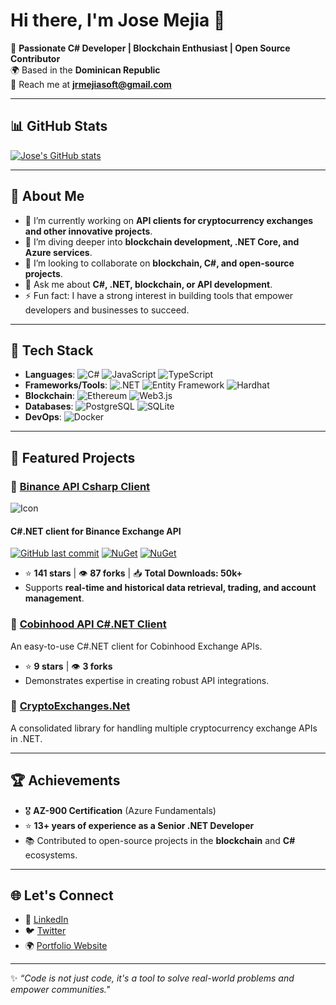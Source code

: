 # Hi there, I'm Jose Mejia 👋

🎯 **Passionate C# Developer | Blockchain Enthusiast | Open Source Contributor**  
🌍 Based in the **Dominican Republic**  
📧 Reach me at **jrmejiasoft@gmail.com**

---

## 📊 GitHub Stats
[![Jose's GitHub stats](https://github-readme-stats.vercel.app/api?username=morpheums&show_icons=true&theme=radical)](https://github.com/anuraghazra/github-readme-stats)

---

## 🚀 About Me
- 🔭 I’m currently working on **API clients for cryptocurrency exchanges and other innovative projects**.
- 🌱 I’m diving deeper into **blockchain development, .NET Core, and Azure services**.
- 👯 I’m looking to collaborate on **blockchain, C#, and open-source projects**.
- 💬 Ask me about **C#, .NET, blockchain, or API development**.
- ⚡ Fun fact: I have a strong interest in building tools that empower developers and businesses to succeed.

---

## 🔨 Tech Stack
- **Languages**: ![C#](https://img.shields.io/badge/-C%23-239120?style=flat&logo=c-sharp&logoColor=white) ![JavaScript](https://img.shields.io/badge/-JavaScript-F7DF1E?style=flat&logo=javascript&logoColor=black) ![TypeScript](https://img.shields.io/badge/-TypeScript-007ACC?style=flat&logo=typescript&logoColor=white)
- **Frameworks/Tools**: ![.NET](https://img.shields.io/badge/-.NET-512BD4?style=flat&logo=dotnet&logoColor=white) ![Entity Framework](https://img.shields.io/badge/-Entity%20Framework-512BD4?style=flat&logo=dotnet&logoColor=white) ![Hardhat](https://img.shields.io/badge/-Hardhat-FCC624?style=flat&logoColor=black)
- **Blockchain**: ![Ethereum](https://img.shields.io/badge/-Ethereum-3C3C3D?style=flat&logo=ethereum&logoColor=white) ![Web3.js](https://img.shields.io/badge/-Web3.js-F16822?style=flat&logoColor=white)
- **Databases**: ![PostgreSQL](https://img.shields.io/badge/-PostgreSQL-4169E1?style=flat&logo=postgresql&logoColor=white) ![SQLite](https://img.shields.io/badge/-SQLite-003B57?style=flat&logo=sqlite&logoColor=white)
- **DevOps**: ![Docker](https://img.shields.io/badge/-Docker-2496ED?style=flat&logo=docker&logoColor=white)

---

## 📂 Featured Projects

### 🌟 [Binance API Csharp Client](https://github.com/morpheums/Binance.API.Csharp.Client)
![Icon](https://github.com/morpheums/Binance.API.Csharp.Client/blob/master/Binance.API.Csharp.Client/BinanceLogo.png?raw=true)

#### C#.NET client for Binance Exchange API
[![GitHub last commit](https://img.shields.io/github/last-commit/morpheums/Binance.API.Csharp.Client.svg?style=plastic)](https://github.com/morpheums/Binance.API.Csharp.Client)
[![NuGet](https://img.shields.io/nuget/v/Binance.API.Csharp.Client.svg?style=plastic)](https://www.nuget.org/packages/Binance.API.Csharp.Client)
[![NuGet](https://img.shields.io/nuget/dt/Binance.API.Csharp.Client.svg?style=plastic)](https://www.nuget.org/packages/Binance.API.Csharp.Client)

- ⭐ **141 stars** | 👁️ **87 forks** | 📥 **Total Downloads: 50k+**
- Supports **real-time and historical data retrieval, trading, and account management**.

### 🌟 [Cobinhood API C#.NET Client](https://github.com/morpheums/Cobinhood.API.Csharp.Client)
An easy-to-use C#.NET client for Cobinhood Exchange APIs.  
- ⭐ **9 stars** | 👁️ **3 forks**  
- Demonstrates expertise in creating robust API integrations.

### 🌟 [CryptoExchanges.Net](https://github.com/morpheums/CryptoExchanges.Net)
A consolidated library for handling multiple cryptocurrency exchange APIs in .NET.

---

## 🏆 Achievements
- 🎖️ **AZ-900 Certification** (Azure Fundamentals)
- ⭐ **13+ years of experience as a Senior .NET Developer**
- 📚 Contributed to open-source projects in the **blockchain** and **C#** ecosystems.

---

## 🌐 Let's Connect
- 💼 [LinkedIn](https://www.linkedin.com/in/your-profile)  
- 🐦 [Twitter](https://twitter.com/your-handle)  
- 🌍 [Portfolio Website](https://yourwebsite.com)  

---

✨ _“Code is not just code, it's a tool to solve real-world problems and empower communities."_  
